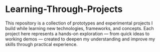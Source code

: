 # Learning-Through-Projects
This repository is a collection of prototypes and experimental projects I build while learning new technologies, frameworks, and concepts. Each project here represents a hands-on exploration — from quick ideas to working demos — created to deepen my understanding and improve my skills through practical experience.
